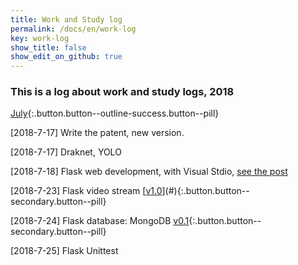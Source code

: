 ```yaml
---
title: Work and Study log
permalink: /docs/en/work-log
key: work-log
show_title: false
show_edit_on_github: true
---
```


### This is a log about work and study logs, 2018

[July](#){:.button.button--outline-success.button--pill}

[2018-7-17]  Write the patent, new version.

[2018-7-17]  Draknet, YOLO

[2018-7-18]  Flask web development, with Visual Stdio, [see the post]()

[2018-7-23]  Flask video stream [[v1.0](https:github.com)](#){:.button.button--secondary.button--pill}

[2018-7-24]  Flask database: MongoDB [v0.1](#){:.button.button--secondary.button--pill}

[2018-7-25]  Flask Unittest
<!--more-->